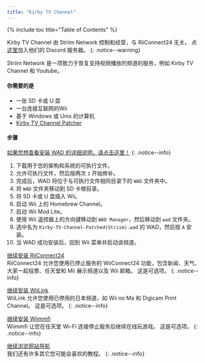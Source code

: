 ```yaml
---
title: "Kirby TV Channel"
---
```


{% include toc title="Table of Contents" %}

Kirby TV Channel 由 Striim Network 控制和经营，与 RiiConnect24 无关。 点[这里](https://discord.gg/seCnzxnE75)加入他们的 Discord 服务器。
{: .notice--warning}

Striim Network 是一项致力于恢复支持视频播放的频道的服务，例如 Kirby TV Channel 和 Youtube。

#### 你需要的是

* 一张 SD 卡或 U 盘
* 一台连接互联网的Wii
* 基于 Windows 或 Unix 的计算机
* [Kirby TV Channel Patcher](https://github.com/StriimNetwork/Kirby-TV-Channel-Patcher/releases)

#### 步骤

[如果您想查看安装 WAD 的详细说明，请点击这里！](wiimodlite)
{: .notice--info}

1. 下载用于您的架构和系统的可执行文件。
2. 允许可执行文件，然后按两次 `1` 开始修补。
3. 完成后，WAD 将位于与可执行文件相同目录下的 `WAD` 文件夹中。
4. 将 `WAD` 文件夹移动到 SD 卡根目录。
5. 将 SD 卡或 U 盘插入 Wii。
6. 启动 Wii 上的 Homebrew Channel。
7. 启动 Wii Mod Lite。
8. 使用 Wii 遥控器上的方向键移动到 `WAD Manager`，然后移动到 `wad` 文件夹。
9. 选中名为 `Kirby-TV-Channel-Patched(Striim).wad` 的 WAD，然后按 `A` 安装。
10. 当 WAD 成功安装后，回到 Wii 菜单并启动该频道。



[继续安装 RiiConnect24](riiconnect24)<br> RiiConnect24 允许您使用已停止服务的 WiiConnect24 功能，包含新闻、天气、大家一起投票、任天堂和 Mii 展示频道以及 Wii 邮箱。 这是可选项。
{: .notice--info}

[继续安装 WiiLink](wiilink)<br> WiiLink 允许您使用已停用的日本频道，如 Wii no Ma 和 Digicam Print Channel。 这是可选项。
{: .notice--info}

[继续安装 Wiimmfi](wiimmfi)<br> Wiimmfi 让您在任天堂 Wi-Fi 连接停止服务后继续在线玩游戏。 这是可选项。
{: .notice--info}

[继续浏览网站导航](site-navigation)<br> 我们还有许多其它您可能会喜欢的教程。
{: .notice--info}

